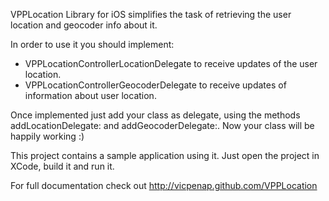 VPPLocation Library for iOS simplifies the task of retrieving the user 
location and geocoder info about it. 

In order to use it you should implement:
 
- VPPLocationControllerLocationDelegate to receive updates of the user
location.
- VPPLocationControllerGeocoderDelegate to receive updates of information
about user location.

Once implemented just add your class as delegate, using the methods 
addLocationDelegate: and addGeocoderDelegate:. Now your class will be 
happily working :)

This project contains a sample application using it. Just open the project in 
XCode, build it and run it. 


For full documentation check out 
http://vicpenap.github.com/VPPLocation
